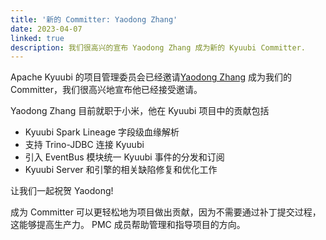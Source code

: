 ```yaml
---
title: '新的 Committer: Yaodong Zhang'
date: 2023-04-07
linked: true
description: 我们很高兴的宣布 Yaodong Zhang 成为新的 Kyuubi Committer.
---
```

<!---
  Licensed under the Apache License, Version 2.0 (the "License");
  you may not use this file except in compliance with the License.
  You may obtain a copy of the License at

   http://www.apache.org/licenses/LICENSE-2.0

  Unless required by applicable law or agreed to in writing, software
  distributed under the License is distributed on an "AS IS" BASIS,
  WITHOUT WARRANTIES OR CONDITIONS OF ANY KIND, either express or implied.
  See the License for the specific language governing permissions and
  limitations under the License. See accompanying LICENSE file.
-->

Apache Kyuubi 的项目管理委员会已经邀请[Yaodong Zhang](https://github.com/iodone)
成为我们的 Committer，我们很高兴地宣布他已经接受邀请。

Yaodong Zhang 目前就职于小米，他在 Kyuubi 项目中的贡献包括

   - Kyuubi Spark Lineage 字段级血缘解析
   - 支持 Trino-JDBC 连接 Kyuubi
   - 引入 EventBus 模块统一 Kyuubi 事件的分发和订阅
   - Kyuubi Server 和引擎的相关缺陷修复和优化工作

让我们一起祝贺 Yaodong!

成为 Committer 可以更轻松地为项目做出贡献，因为不需要通过补丁提交过程，这能够提高生产力。
PMC 成员帮助管理和指导项目的方向。
